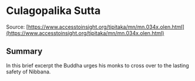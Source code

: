 # Culagopalika Sutta

Source: [https://www.accesstoinsight.org/tipitaka/mn/mn.034x.olen.html](https://www.accesstoinsight.org/tipitaka/mn/mn.034x.olen.html)

## Summary
In this brief excerpt the Buddha urges his monks to cross over to the lasting safety of Nibbana.